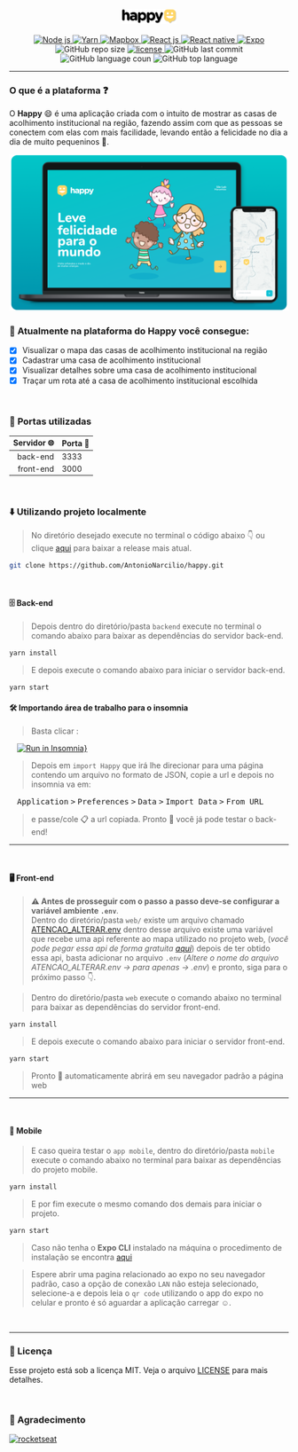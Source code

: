 
<p align="center">
  <img alt="Logo" src="./.github/Happy_Logo.png" width="20%"/>
  
<br/>  
<br/>
                                              
<a href="https://nodejs.org/en/">
 <img alt="Node js" title="node js" src="https://img.shields.io/static/v1?label=node%20js&message=javascript%20runtime%20environment&color=0193AD&labelColor=282a36&style=flat&logo=node.js&logoColor=white" />
</a>

<a href="https://classic.yarnpkg.com/en/docs/install#debian-stable">
 <img alt="Yarn" title="yarn" src="https://img.shields.io/static/v1?label=yarn&message=package%20manager&color=0193AD&labelColor=282a36&style=flat&logo=Yarn&logoColor=white" />
</a>

<a href="https://www.mapbox.com">
 <img alt="Mapbox" title="Mapbox" src="https://img.shields.io/static/v1?label=mapbox&message=map%20and%20location&color=0193AD&labelColor=282a36&style=flat&logo=Mapbox&logoColor=white"/>
</a>


<a href="https://pt-br.reactjs.org">
 <img alt="React js" title="React js" src="https://img.shields.io/static/v1?label=react%20js&message=library&color=0193AD&labelColor=282a36&style=flat&logo=REACT&logoColor=white" />
</a>

<a href="https://reactnative.dev">
 <img alt="React native" title="React native" src="https://img.shields.io/static/v1?label=react%20native&message=library&color=0193AD&labelColor=282a36&style=flat&logo=REACT&logoColor=white" />
</a>


<a href="https://docs.expo.io/get-started/installation/">
 <img alt="Expo" title="Expo" src="https://img.shields.io/static/v1?label=expo&message=mobile%20dev%20tool&color=0193AD&labelColor=282a36&style=flat&logo=Expo&logoColor=white" />
</a>


<img alt="GitHub repo size" title="GitHub repo size" src="https://img.shields.io/github/repo-size/AntonioNarcilio/Happy?color=0193AD&labelColor=282a36&logo=GitHub&logoColor=white" />

<a href="https://github.com/AntonioNarcilio/happy/blob/master/LICENSE">
 <img src="https://img.shields.io/github/license/AntonioNarcilio/Happy?label=license&color=0193AD&labelColor=282a36" alt="license"/>
</a>

<img alt="GitHub last commit" title="GitHub last commit" src="https://img.shields.io/github/last-commit/AntonioNarcilio/Happy?&color=0193AD&labelColor=282a36" />

<img alt="GitHub language coun" title="GitHub language coun" src="https://img.shields.io/github/languages/count/AntonioNarcilio/Happy?&color=0193AD&labelColor=282a36" />

<img alt="GitHub top language" title="GitHub top language" src="https://img.shields.io/github/languages/top/AntonioNarcilio/Happy?&color=0193AD&labelColor=282a36" />


</p>

---

### O que é a plataforma ❓

O **Happy** 😄 é uma aplicação criada com o intuito de mostrar as casas de acolhimento institucional na região, fazendo assim com que as pessoas se conectem com elas com mais facilidade, levando então a felicidade no dia a dia de muito pequeninos 🧒.

<img alt="Happy" src="./.github/Happy_Devices.png"/>


<br/>


### 🚀 **Atualmente na plataforma do Happy você consegue:**
- [x] Visualizar o mapa das casas de acolhimento institucional na região
- [x] Cadastrar uma casa de acolhimento institucional 
- [x] Visualizar detalhes sobre uma casa de acolhimento institucional
- [x] Traçar um rota até a casa de acolhimento institucional escolhida

<br/>

### 🚧 **Portas utilizadas**

Servidor 🌐 | Porta 🚪
---------:|:--------
back-end  |  3333
front-end |  3000


<br/>

### ⬇️ **Utilizando projeto localmente**

>No diretório desejado execute no terminal o código abaixo 👇 ou clique [aqui](https://github.com/AntonioNarcilio/happy/releases) para baixar a release mais atual.

~~~bash
git clone https://github.com/AntonioNarcilio/happy.git
~~~

<br>

#### 🗄 Back-end

> Depois dentro do diretório/pasta `backend` execute no terminal o comando abaixo para baixar as dependências do servidor back-end.

~~~bash
yarn install
~~~

> E depois execute o comando abaixo para iniciar o servidor back-end.

~~~bash
yarn start
~~~

#### 🛠 Importando área de trabalho para o insomnia

> Basta clicar : 

&ensp;&ensp;[![Run in Insomnia}](https://insomnia.rest/images/run.svg)](https://insomnia.rest/run/?label=Happy&uri=https%3A%2F%2Fgist.githubusercontent.com%2FAntonioNarcilio%2Fa586fbcaaf5a87d5d6895e33829549e1%2Fraw%2F8ae53fd80fc97e5c825704ac49a4e9be7bf6ad86%2Fhappy-insomnia)

> Depois em `import Happy` que irá lhe direcionar para uma página contendo um arquivo no formato de JSON, copie a url e depois no insomnia va em:

  &ensp;&ensp;<kbd>Application</kbd> <kbd>></kbd> <kbd>Preferences</kbd> <kbd>></kbd> <kbd>Data</kbd> <kbd>></kbd> <kbd>Import Data</kbd> <kbd>></kbd> <kbd>From URL</kbd>
  
> e passe/cole 📋 a url copiada. Pronto 🎉 você já pode testar o back-end!

---

<br>

#### 🖥 Front-end

> **⚠ Antes de prosseguir com o passo a passo deve-se configurar a variável ambiente `.env`**.<br> Dentro do diretório/pasta `web/` existe um arquivo chamado [ATENCAO_ALTERAR.env](https://github.com/AntonioNarcilio/happy/blob/main/web/ATEN%C3%87%C3%83O_ALTERAR.env) dentro desse arquivo existe uma variável que recebe uma api referente ao mapa utilizado no projeto web, (*você pode pegar essa api de forma gratuita [aqui](https://www.mapbox.com/maps/)*) depois de ter obtido essa api, basta adicionar no arquivo `.env` (*Altere o nome do arquivo ATENCAO_ALTERAR.env → para apenas → .env*) e pronto, siga para o próximo passo 👇.

> Dentro do diretório/pasta `web` execute o comando abaixo no terminal para baixar as dependências do servidor front-end.

~~~bash
yarn install
~~~

> E depois execute o comando abaixo para iniciar o servidor front-end.

~~~bash
yarn start
~~~

> Pronto 🎊 automaticamente abrirá em seu navegador padrão a página web

---

<br>

#### 📱 Mobile

> E caso queira testar o `app mobile`, dentro do diretório/pasta `mobile` execute o comando abaixo no terminal para baixar as dependências do projeto mobile. 

~~~bash
yarn install
~~~

> E por fim execute o mesmo comando dos demais para iniciar o projeto. 

~~~bash
yarn start
~~~

> Caso não tenha o **Expo CLI** instalado na máquina o procedimento de instalação se encontra [aqui](https://docs.expo.io/get-started/installation/)

> Espere abrir uma pagina relacionado ao expo no seu navegador padrão, caso a opção de conexão `LAN` não esteja selecionado, selecione-a e depois leia o `qr code` utilizando o app do expo no celular e pronto é só aguardar a aplicação carregar ☺.

<br>

---

### 📜 Licença
Esse projeto está sob a licença MIT. Veja o arquivo [LICENSE](https://github.com/AntonioNarcilio/happy/blob/main/LICENSE) para mais detalhes.

<br/>

### 🙏 Agradecimento

<a href="https://rocketseat.com.br">
 <img src="https://img.shields.io/static/v1?label=rocketseat&message=ir&color=8257e5&labelColor=282a36&style=flat&logo=Apache%20RocketMQ&logoColor=white" alt="rocketseat"/>
</a>